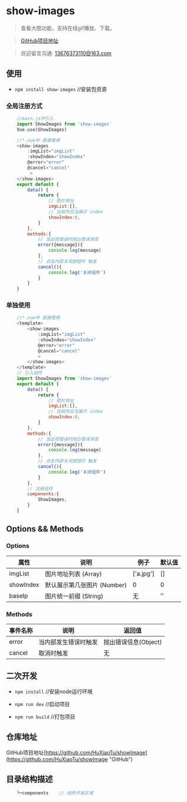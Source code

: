 # show-images
> 查看大图功能，支持在线gif播放、下载。

> [GitHub项目地址](https://github.com/HuXiaoTu/showImage "GitHub")

> 欢迎留言沟通: 13676373110@163.com

<!-- ## demo演示 -->
<!-- ![](http://www.qxxwss.cn/frame-selection.gif) -->

## 使用

- ``` npm install show-images ```  //安装包资源

### 全局注册方式
``` JavaScript
    //main.js中引入
    import ShowImages from 'show-images'
    Vue.use(ShowImages)
```
``` JavaScript
    //*.vue中 直接使用
    <show-images 
        :imgList="imgList" 
        :showIndex="showIndex" 
        @error="error"
        @cancel="cancel"
         >
    </show-images>
    export default {
        data() {
            return {
                // 图片地址
                imgList:[],
                // 当前所应当展示 index
                showIndex:0,
            }
        },
        methods:{
            // 当出现错误时抛出错误消息
            error({message}){
                console.log(message)
            },
            // 点击内部关闭按钮时 触发
            cancel(){
                console.log('关闭组件')
            }
        }
    }
```
### 单独使用
``` JavaScript
    //*.vue中 直接使用
    <template>
        <show-images 
            :imgList="imgList" 
            :showIndex="showIndex" 
            @error="error"
            @cancel="cancel"
            >
        </show-images>
    </template>
    // 引入组件
    import ShowImages from 'show-images'
    export default {
        data() {
            return {
                // 图片地址
                imgList:[],
                // 当前所应当展示 index
                showIndex:0,
            }
        },
        methods:{
            // 当出现错误时抛出错误消息
            error({message}){
                console.log(message)
            },
            // 点击内部关闭按钮时 触发
            cancel(){
                console.log('关闭组件')
            }
        },
        // 注册组件
        components:{
            ShowImages,
        }
    }
```

## Options && Methods

### Options

属性 | 说明 | 例子| 默认值 |
-|-|-|-
imgList | 图片地址列表 (Array) | ['a.jpg'] | [] |
showIndex | 默认展示第几张图片 (Number) | 0 | 0 |
baseIp | 图片统一前缀 (String) | 无 | '' |

### Methods

事件名称 | 说明 | 返回值 |
-|-|-
error | 当内部发生错误时触发 | 抛出错误信息(Object) |
cancel | 取消时触发 | 无 |

## 二次开发

-  ``` npm install ```          //安装node运行环境

-  ``` npm run dev ```          //启动项目

-  ``` npm run build ```        //打包项目

## 仓库地址

GitHub项目地址[https://github.com/HuXiaoTu/showImage](https://github.com/HuXiaoTu/showImage "GitHub")

## 目录结构描述
```js
    └─components    // 组件开发区域
```
